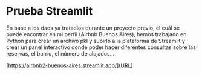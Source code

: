 # Prueba Streamlit

En base a los daos ya tratadios durante un proyecto previo, el cuál se puede encontrar en mi perfil (Airbnb Buenos Aires), hemos trabajado en Python para crear un archivo pkl y subirlo a la plataforma de Streamlit y crear un panel interactivo donde poder hacer diferentes consultas sobre las reservas, el barrio, el número de alojados...

[https://airbnb2-buenos-aires.streamlit.app/](URL)
